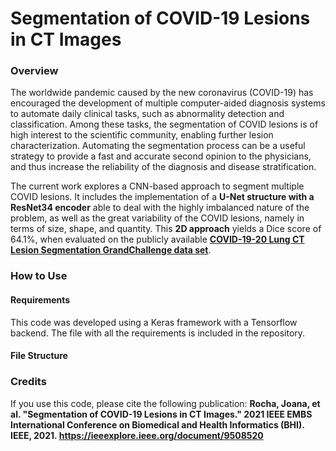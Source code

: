 # Segmentation of COVID-19 Lesions in CT Images

### Overview

The worldwide pandemic caused by the new coronavirus (COVID-19) has encouraged the development of multiple computer-aided diagnosis systems to automate daily clinical tasks, such as abnormality detection and classification. Among these tasks, the segmentation of COVID lesions is of high interest to the scientific community, enabling further lesion characterization. Automating the segmentation process can be a useful strategy to provide a fast and accurate second opinion to the physicians, and thus increase the reliability of the diagnosis and disease stratification. 

The current work explores a CNN-based approach to segment multiple COVID lesions. It includes the implementation of a **U-Net structure with a ResNet34 encoder** able to deal with the highly imbalanced nature of the problem, as well as the great variability of the COVID lesions, namely in terms of size, shape, and quantity. This **2D approach** yields a Dice score of 64.1%, when evaluated on the publicly available [**COVID-19-20 Lung CT Lesion Segmentation GrandChallenge data set**](https://covid-segmentation.grand-challenge.org/Data/).

### How to Use

#### Requirements
This code was developed using a Keras framework with a Tensorflow backend. The file with all the requirements is included in the repository.

#### File Structure


### Credits

If you use this code, please cite the following publication: 
**Rocha, Joana, et al. "Segmentation of COVID-19 Lesions in CT Images." 2021 IEEE EMBS International Conference on Biomedical and Health Informatics (BHI). IEEE, 2021.
https://ieeexplore.ieee.org/document/9508520**
